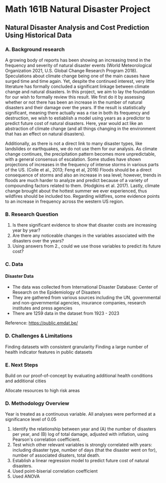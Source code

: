 # Math 161B Natural Disaster Project

## Natural Disaster Analysis and Cost Prediction Using Historical Data

### A. Background research
A growing body of reports has been showing an increasing trend in the frequency and severity of natural disaster events (World Meteorological Organization 2021, U.S. Global Change Research Program 2018). Speculations about climate change being one of the main causes have surged time and time again. Yet, despite the continued interest, very little literature has formally concluded a significant linkage between climate change and natural disasters. In this project, we aim to lay the foundation for our wish to formally review this result. We first do it by assessing whether or not there has been an increase in the number of natural disasters and their damage over the years. If the result is statistically significant, meaning there actually was a rise in both its frequency and destruction,  we wish to estiablish a model using years as a predictor to predict future cost of natural disasters. Here, year would act like an abstraction of climate change (and all things changing in the environment that has an effect on natural disasters).

Additionally, as there is not a direct link to many disaster types, like landslides or earthquakes, we do not use them for our analysis. As climate change continues, the precipitation pattern becomes more unpredictable, with a general consensus of escalation. Some studies have shown projections of increases in the frequency of intense storms in various parts of the US. (Colle et al., 2013; Feng et al, 2016) Floods should be a direct consequence of storms and also an increase in sea level; however, trends in floods are much harder to analyze and predict because of a variety of compounding factors related to them. (Hodgkins et al. 2017). Lastly, climate change brought about the hottest summer we ever experienced, thus wildfires should be included too. Regarding wildfires, some evidence points to an increase in frequency across the western US region. 


###  B. Research Question

1. Is there significant evidence to show that disaster costs are increasing year by year?
2. Are there any noticeable changes in the variables associated with the disasters over the years?
3. Using answers from 2., could we use those variables to predict its future cost?


###  C. Data
#### Disaster Data
* The data was collected from International Disaster Database: Center of Research on the Epidemiology of Disasters
* They are gathered from various sources including the UN, governmental and non-governmental agencies, insurance companies, research institutes and press agencies
* There are 1259 data in the dataset from 1923 - 2023

Reference: https://public.emdat.be/

### D. Challenges & Limitations
Finding datasets with consistent granularity
Finding a large number of health indicator features in public datasets

### E. Next Steps
Build on our proof-of-concept by evaluating additional health conditions and additional cities

Allocate resources to high risk areas


### D. Methodology Overview
Year is treated as a continuous variable. All analyses were performed at a significance level of 0.05
1. Identify the relationship between year and (A) the number of disasters per year, and (B) log of total damage, adjusted with inflation, using Pearson's correlation coefficient. 
2. Test which other relevant variables is strongly correlated with years: including disaster type, number of days (that the disaster went on for), number of associated disaters, total death. 
3. Establish a linear regression model to predict future cost of natural disasters.
4. Used point-biserial correlation coefficient
5. Used ANOVA
 













